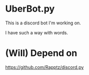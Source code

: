 # UberBot.py

This is a discord bot I'm working on.

I have such a way with words.

# (Will) Depend on

https://github.com/Rapptz/discord.py
